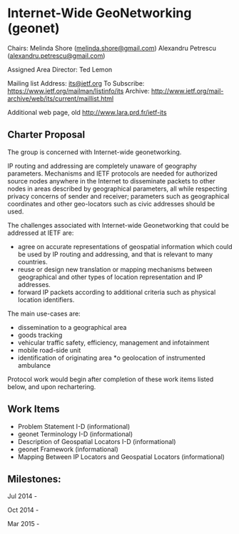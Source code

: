 
Internet-Wide GeoNetworking (geonet)
====================================

Chairs:
  Melinda Shore (melinda.shore@gmail.com)
  Alexandru Petrescu (alexandru.petrescu@gmail.com)

Assigned Area Director:
  Ted Lemon

Mailing list
  Address: its@ietf.org
  To Subscribe: https://www.ietf.org/mailman/listinfo/its
  Archive:
  http://www.ietf.org/mail-archive/web/its/current/maillist.html

Additional web page, old
  http://www.lara.prd.fr/ietf-its

Charter Proposal
----------------

The group is concerned with Internet-wide geonetworking.

IP routing and addressing are completely unaware of geography
parameters.  Mechanisms and IETF protocols are needed for authorized
source nodes anywhere in the Internet to disseminate packets to other
nodes in areas described by geographical parameters, all while
respecting privacy concerns of sender and receiver; parameters such as
geographical coordinates and other geo-locators such as civic
addresses should be used.

The challenges associated with Internet-wide Geonetworking that could
be addressed at IETF are:
* agree on accurate representations of geospatial information which
  could be used by IP routing and addressing, and that is relevant to
  many countries.
* reuse or design new translation or mapping mechanisms between
  geographical and other types of location representation and IP
  addresses.
* forward IP packets according to additional criteria such as physical
  location identifiers.

The main use-cases are:
* dissemination to a geographical area
* goods tracking
* vehicular traffic safety, efficiency, management and infotainment
* mobile road-side unit
* identification of originating area
*o geolocation of instrumented ambulance

Protocol work would begin after completion of these work items listed
below, and upon rechartering.

Work Items
----------
* Problem Statement I-D (informational)
* geonet Terminology I-D (informational)
* Description of Geospatial Locators I-D (informational)
* geonet Framework  (informational)
* Mapping Between IP Locators and Geospatial Locators (informational)

Milestones:
----------
  Jul 2014 -

  Oct 2014 -

  Mar 2015 -

